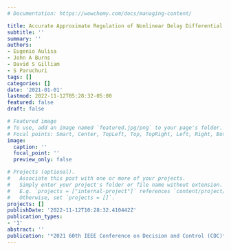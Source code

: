 ```yaml
---
# Documentation: https://wowchemy.com/docs/managing-content/

title: Accurate Approximate Regulation of Nonlinear Delay Differential Control Systems
subtitle: ''
summary: ''
authors:
- Eugenio Aulisa
- John A Burns
- David S Gilliam
- S Paruchuri
tags: []
categories: []
date: '2021-01-01'
lastmod: 2022-11-12T05:28:32-05:00
featured: false
draft: false

# Featured image
# To use, add an image named `featured.jpg/png` to your page's folder.
# Focal points: Smart, Center, TopLeft, Top, TopRight, Left, Right, BottomLeft, Bottom, BottomRight.
image:
  caption: ''
  focal_point: ''
  preview_only: false

# Projects (optional).
#   Associate this post with one or more of your projects.
#   Simply enter your project's folder or file name without extension.
#   E.g. `projects = ["internal-project"]` references `content/project/deep-learning/index.md`.
#   Otherwise, set `projects = []`.
projects: []
publishDate: '2022-11-12T10:28:32.410442Z'
publication_types:
- '1'
abstract: ''
publication: '*2021 60th IEEE Conference on Decision and Control (CDC)*'
---
```

